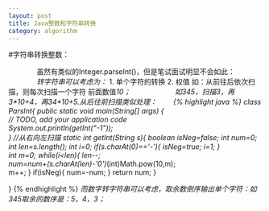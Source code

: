 ```yaml
---
layout: post
title: Java整数和字符串转换
category: algorithm
---
```

#字符串转换整数：

　　　　虽然有类似的Integer.parseInt()，但是笔试面试明显不会如此：
　　　　*转字符串可以考虑为：*
             1. 单个字符的转换
             2. 权值
    如：从前往后依次扫描，则每次扫描一个字符  前面数值*10；
　　　　　　如345，扫描3，再3\*10+4，再34\*10+5.从后往前扫描类似处理：
　　{% highlight java %}
        class ParsInt{
        public static void main(String[] args) {        
        // TODO, add your application code           
        System.out.println(getInt("-1"));                
    }
        //从右向左扫描
        static int getInt(String  s){
            boolean isNeg=false;
            int num=0;
            int len=s.length();
            int i=0;
            if(s.charAt(0)=='-'){
                isNeg=true;
                i=1;
            }    
            int m=0;
            while(i<len){
                len--;        
                num=num+(s.charAt(len)-'0')*(int)Math.pow(10,m);                
                m++;
            }
            if(isNeg){
            num=-num;
            }
            return num;
        }           

}
 {% endhighlight %}
*而数字转字符串可以考虑，取余数倒序输出单个字符：如345取余的数序是：5，4，3；*



